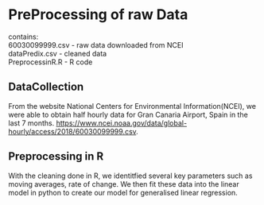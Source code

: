 # PreProcessing of raw Data
contains:</br>
  60030099999.csv - raw data downloaded from NCEI</br>
  dataPredix.csv - cleaned data</br>
  PreprocessinR.R - R code</br>

## DataCollection
From the website National Centers for Environmental Information(NCEI), we were able to obtain half hourly data for Gran Canaria Airport, Spain in the last 7 months. https://www.ncei.noaa.gov/data/global-hourly/access/2018/60030099999.csv. 

## Preprocessing in R
With the cleaning done in R, we identitfied several key parameters such as moving averages, rate of change. We then fit these data into the linear model in python to create our model for generalised linear regression. 

